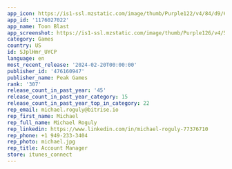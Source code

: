 ```yaml
---
app_icon: https://is1-ssl.mzstatic.com/image/thumb/Purple122/v4/84/d9/66/84d966bb-709d-a302-b1dd-230318e9595c/AppIcon-1x_U007emarketing-0-7-0-85-220-0.png/1024x1024bb.png
app_id: '1176027022'
app_name: Toon Blast
app_screenshot: https://is1-ssl.mzstatic.com/image/thumb/Purple126/v4/5c/20/d3/5c20d3b8-4316-5dfa-9d88-f425cbeb0c94/208db1e6-66ac-47df-b60a-baf0803f4c51_rescuelevel-plant-1242x2688-EN.png/1242x2688bb.png
category: Games
country: US
id: SJplHmr_UYCP
language: en
most_recent_release: '2024-02-20T00:00:00'
publisher_id: '476160947'
publisher_name: Peak Games
rank: '307'
release_count_in_past_year: '45'
release_count_in_past_year_category: 15
release_count_in_past_year_top_in_category: 22
rep_email: michael.roguly@bitrise.io
rep_first_name: Michael
rep_full_name: Michael Roguly
rep_linkedin: https://www.linkedin.com/in/michael-roguly-77376710
rep_phone: +1 949-233-3404
rep_photo: michael.jpg
rep_title: Account Manager
store: itunes_connect
---
```

